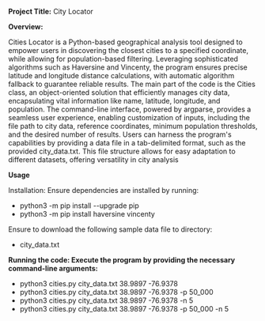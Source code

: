 **Project Title:** City Locator

**Overview:** 

Cities Locator is a Python-based geographical analysis tool designed to empower users in discovering the closest cities to a specified coordinate, while allowing for population-based filtering. Leveraging sophisticated algorithms such as Haversine and Vincenty, the program ensures precise latitude and longitude distance calculations, with automatic algorithm fallback to guarantee reliable results. The main part of the code is the Cities class, an object-oriented solution that efficiently manages city data, encapsulating vital information like name, latitude, longitude, and population. The command-line interface, powered by argparse, provides a seamless user experience, enabling customization of inputs, including the file path to city data, reference coordinates, minimum population thresholds, and the desired number of results. Users can harness the program's capabilities by providing a data file in a tab-delimited format, such as the provided city_data.txt. This file structure allows for easy adaptation to different datasets, offering versatility in city analysis


**Usage**

Installation: Ensure dependencies are installed by running:
- python3 -m pip install --upgrade pip
- python3 -m pip install haversine vincenty

Ensure to download the following sample data file to directory:

- city_data.txt



**Running the code: Execute the program by providing the necessary command-line arguments:**

- python3 cities.py city_data.txt 38.9897 -76.9378
- python3 cities.py city_data.txt 38.9897 -76.9378 -p 50_000
- python3 cities.py city_data.txt 38.9897 -76.9378 -n 5
- python3 cities.py city_data.txt 38.9897 -76.9378 -p 50_000 -n 5
